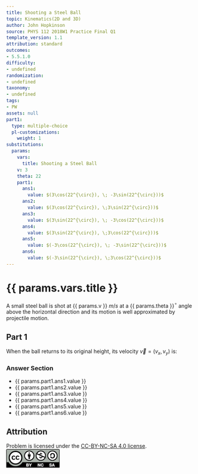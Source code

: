 ```yaml
---
title: Shooting a Steel Ball
topic: Kinematics(2D and 3D)
author: John Hopkinson
source: PHYS 112 2018W1 Practice Final Q1
template_version: 1.1
attribution: standard
outcomes:
- 5.5.1.0
difficulty:
- undefined
randomization:
- undefined
taxonomy:
- undefined
tags:
- PW
assets: null
part1:
  type: multiple-choice
  pl-customizations:
    weight: 1
substitutions:
  params:
    vars:
      title: Shooting a Steel Ball
    v: 3
    theta: 22
    part1:
      ans1:
        value: $(3\cos(22^{\circ}), \; -3\sin(22^{\circ}))$
      ans2:
        value: $(3\cos(22^{\circ}), \;3\sin(22^{\circ}))$
      ans3:
        value: $(3\sin(22^{\circ}), \; -3\cos(22^{\circ}))$
      ans4:
        value: $(3\sin(22^{\circ}), \;3\cos(22^{\circ}))$
      ans5:
        value: $(-3\cos(22^{\circ}), \; -3\sin(22^{\circ}))$
      ans6:
        value: $(-3\sin(22^{\circ}), \;3\cos(22^{\circ}))$
---
```

# {{ params.vars.title }}
A small steel ball is shot at {{ params.v }} $m/s$ at a {{ params.theta }}$^{\circ}$ angle above the horizontal direction and its motion is well approximated by projectile motion.

## Part 1

When the ball returns to its original height, its velocity $\overrightarrow{v} = (v_x, v_y)$ is:

### Answer Section

- {{ params.part1.ans1.value }}
- {{ params.part1.ans2.value }}
- {{ params.part1.ans3.value }}
- {{ params.part1.ans4.value }}
- {{ params.part1.ans5.value }}
- {{ params.part1.ans6.value }}

## Attribution

Problem is licensed under the [CC-BY-NC-SA 4.0 license](https://creativecommons.org/licenses/by-nc-sa/4.0/).<br> ![The Creative Commons 4.0 license requiring attribution-BY, non-commercial-NC, and share-alike-SA license.](https://raw.githubusercontent.com/firasm/bits/master/by-nc-sa.png)